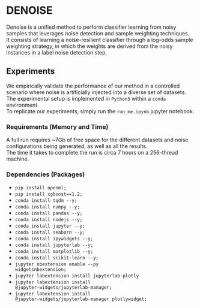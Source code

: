 # DENOISE

Denoise is a unified method to perform classifier learning from noisy samples that leverages noise detection and sample weighting techniques.</br>
It consists of learning a noise-resilient classifier through a log-odds sample weighting strategy, in which the weights are derived from the noisy instances in a label noise detection step.</br>


## Experiments
We empirically validate the performance of our method in a controlled scenario where noise is artificially injected into a diverse set of datasets.</br>
The experimental setup is implemented in <code>Python3</code> within a <code>conda</code> environment.</br>
To replicate our experiments, simply run the <code>run_me.ipynb</code> jupyter notebook.</br>

### Requirements (Memory and Time)
A full run requires ~7Gb of free space for the different datasets and noise configurations being generated, as well as all the results.</br>
The time it takes to complete the run is circa 7 hours on a 256-thread machine.

### Dependencies (Packages)
* <code>pip install openml;</code>
* <code>pip install xgboost==1.2;</code> 
* <code>conda install tqdm --y;</code>
* <code>conda install numpy --y;</code>
* <code>conda install pandas --y;</code>
* <code>conda install nodejs --y;</code>
* <code>conda install jupyter --y;</code>
* <code>conda install seaborn --y;</code>
* <code>conda install ipywidgets --y;</code>
* <code>conda install jupyterlab --y;</code>
* <code>conda install matplotlib --y;</code>
* <code>conda install scikit-learn --y;</code>
* <code>jupyter nbextension enable --py widgetsnbextension;</code>
* <code>jupyter labextension install jupyterlab-plotly</code>
* <code>jupyter labextension install @jupyter-widgets/jupyterlab-manager;</code>
* <code>jupyter labextension install @jupyter-widgets/jupyterlab-manager plotlywidget;</code>
